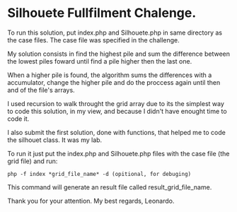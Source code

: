 # Silhouete Fullfilment Chalenge.

To run this solution, put index.php and Silhouete.php in same directory as the case files.
The case file was specified in the challenge.

My solution consists in find the highest pile and sum the difference between the lowest piles foward until find a pile higher then the last one.

When a higher pile is found, the algorithm sums the differences with a accumulator, change the higher pile and do the proccess again until then and of the file's arrays.

I used recursion to walk throught the grid array due to its the simplest way to code this solution, in my view, and because I didn't have enought time to code it.

I also submit the first solution, done with functions, that helped me to code the silhouet class. It was my lab.

To run it just put the index.php and Silhouete.php files with the case file (the grid file) and run:

```php -f index *grid_file_name* -d (opitional, for debuging)```

This command will generate an result file called result_grid_file_name.

Thank you for your attention.
My best regards,
Leonardo.